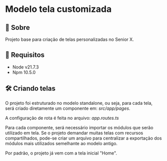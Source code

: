 # Modelo tela customizada

## 🚀 Sobre
Projeto base para criação de telas personalizadas no Senior X.

## 📝 Requisitos
- Node v21.7.3
- Npm 10.5.0

## 🛠️ Criando telas
O projeto foi estruturado no modelo standalone, ou seja, para cada tela, será criado diretamente um componente em: _src/app/pages_.

A configuração de rota é feita no arquivo: _app.routes.ts_

Para cada componente, será necessário importar os módulos que serão utilizado em tela. Se o projeto demandar muitas telas com recursos compartilhados, pode-se criar um arquivo para centralizar a exportação dos módulos mais utilizados semelhante ao modelo antigo.

Por padrão, o projeto já vem com a tela inicial "Home".
